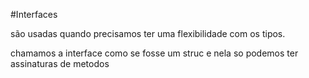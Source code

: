 #Interfaces 

são usadas quando precisamos ter uma flexibilidade com os tipos.

chamamos a interface como se fosse um struc e nela so podemos ter assinaturas de metodos

